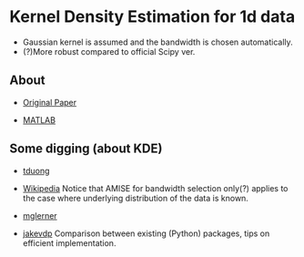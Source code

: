 # Kernel Density Estimation for 1d data
* Gaussian kernel is assumed and the bandwidth is chosen automatically.
* (?)More robust compared to official Scipy ver.

## About
* [Original Paper](http://arxiv.org/pdf/1011.2602.pdf)

* [MATLAB](http://www.mathworks.com/matlabcentral/fileexchange/14034-kde-data-n-min-max-)

## Some digging (about KDE)
* [tduong](http://www.mvstat.net/tduong/research/seminars/seminar-2001-05/)

* [Wikipedia](https://en.wikipedia.org/wiki/Kernel_density_estimation)
Notice that AMISE for bandwidth selection only(?) applies to the case where underlying distribution of the data is known.

* [mglerner](http://www.mglerner.com/blog/?p=28)

* [jakevdp](http://jakevdp.github.io/blog/2013/12/01/kernel-density-estimation/) Comparison between existing (Python) packages, tips on efficient implementation.
